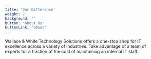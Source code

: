 ```yaml
---
title: 'Our Difference'
weight: 2
background: ''
button: 'About Us'
buttonLink: 'about'
---
```


Wallace & White Technology Solutions offers a one-stop shop for IT excellence across a variety of industries. Take advantage of a team of experts for a fraction of the cost of maintaining an internal IT staff.

